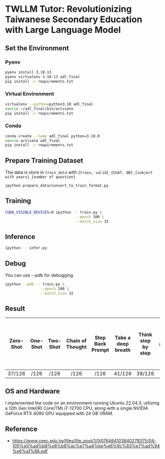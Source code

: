 # TWLLM Tutor: Revolutionizing Taiwanese Secondary Education with Large Language Model

## Set the Environment

### Pyenv

```bash
pyenv install 3.10.13
pyenv virtualenv 3.10.13 adl_final
pip install -r requirements.txt
```

### Virtual Environment

```bash
virtualenv --python=python3.10 adl_final
source ~/adl_final/bin/activate
pip install -r requirements.txt
```

### Conda

```bash
conda create --name adl_final python=3.10.0
source activate adl_final
pip install -r requirements.txt
```

## Prepare Training Dataset

The data is store in `train_data` with `{train, valid}_{GSAT, QB}_{subject with years}_{number of question}`

```bash
ipython prepare_data/convert_to_train_format.py
```

## Training

```bash
CUDA_VISIBLE_DEVICES=0 ipython -- train.py \
                                --epoch 100 \
                                --batch_size 32
```

## Inference

```bash
ipython -- infer.py
```

## Debug

You can use --pdb for debugging.

```bash
ipython --pdb -- train.py \
                --epoch 100 \
                --batch_size 32
```

## Result

| Zero-Shot | One-Shot | Two-Shot | Chain of Thought | Step Back Prompt | Take a deep breath | Think step by step | If you fail 100 grandmothers will die | I have no fingers | I will tip $200 | Do it right and I'll give you a nice doggy treat | This is very important to my career |
| :-------: | :------: | :------: | :--------------: | :--------------: | :----------------: | :----------------: | :-----------------------------------: | :---------------: | :-------------: | :----------------------------------------------: | :---------------------------------: |
|  37/126   |   /126   |   /126   |       /126       |       /126       |       41/126       |       38/126       |                37/126                 |      40/126       |     40/126      |                      35/126                      |               38/126                |

## OS and Hardware

I implemented the code on an environment running Ubuntu 22.04.3, utilizing a 12th Gen Intel(R) Core(TM) i7-12700 CPU, along with a single NVIDIA GeForce RTX 4090 GPU equipped with 24 GB VRAM.

## Reference

-   https://www.ceec.edu.tw/files/file_pool/1/0j076464103640279375/04-105%e5%ad%b8%e6%b8%ac%e7%a4%be%e6%9c%83%e7%ad%94%e6%a1%88.pdf

